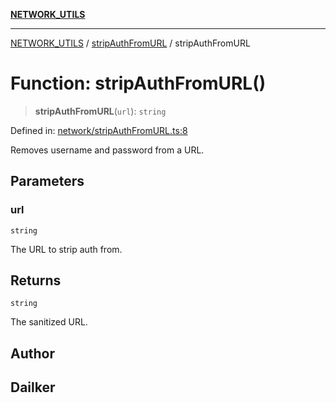 [**NETWORK_UTILS**](../../README.md)

***

[NETWORK_UTILS](../../README.md) / [stripAuthFromURL](../README.md) / stripAuthFromURL

# Function: stripAuthFromURL()

> **stripAuthFromURL**(`url`): `string`

Defined in: [network/stripAuthFromURL.ts:8](https://github.com/dailker/everyutil/blob/26e2bb73429918cf0d08899e9efd90b82a42c92e/src/network/stripAuthFromURL.ts#L8)

Removes username and password from a URL.

## Parameters

### url

`string`

The URL to strip auth from.

## Returns

`string`

The sanitized URL.

## Author

## Dailker
